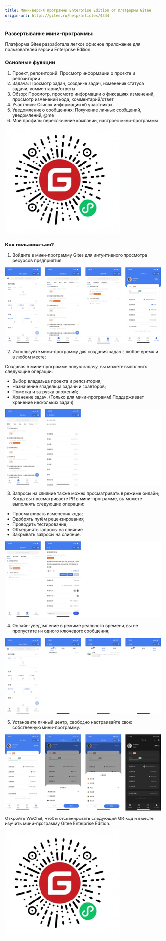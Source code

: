 ```yaml
---
title: Мини-версия программы Enterprise Edition от платформы Gitee
origin-url: https://gitee.ru/help/articles/4344
---
```


### **Развертывание мини-программы:**

Платформа Gitee разработала легкое офисное приложение для пользователей версии Enterprise Edition.

### **Основные функции**

1. Проект, репозиторий: Просмотр информации о проекте и репозитории
2. Задача: Просмотр задач, создание задач, изменение статуса задачи, комментарии/ответы
3. Обзор: Просмотр, просмотр информации о фиксациях изменений, просмотр изменений кода, комментарий/ответ
4. Участники: Список информации об участниках
5. Уведомление о сообщениях: Получение личных сообщений, уведомлений, @me
6. Мой профиль: переключение компании, настроек мини-программы

 ![Описание изображения](./assets/145330_e6fc44b7_8189591.webp)

### **Как пользоваться?**

1. Войдите в мини-программу Gitee для интуитивного просмотра ресурсов предприятия.

 ![Описание изображения](./assets/miniapp_1.png)

2. Используйте мини-программу для создания задач в любое время и в любом месте;

Создавая в мини-программе новую задачу, вы можете выполнить следующие операции:

- Выбор владельца проекта и репозитория;
- Назначение владельца задачи и соавторов;
 - Пометка и загрузка вложений;
- Хранение задач. (Только для мини-программ! Поддерживает хранение нескольких задач)

 ![Описание изображения](./assets/miniapp_2.png)

3. Запросы на слияние также можно просматривать в режиме онлайн;
Когда вы просматриваете PR в мини-программе, вы можете выполнять следующие операции:

 - Просматривать изменения кода;
 - Одобрять путём рецензирования;
 - Проводить тестирование;
 - Объединять запросы на слияние;
 - Закрывать запросы на слияние.

 ![Описание изображения](./assets/miniapp_3.png)
 
4. Онлайн-уведомление в режиме реального времени, вы не пропустите ни одного ключевого сообщения;

 ![Описание изображения](./assets/miniapp_4.png)
 
5. Установите личный центр, свободно настраивайте свою собственную мини-программу.

 ![Описание изображения](./assets/miniapp_5.png)

Откройте WeChat, чтобы отсканировать следующий QR-код и вместе изучить мини-программу Gitee Enterprise Edition.

 ![Описание изображения](./assets/145330_e6fc44b7_8189591.webp)